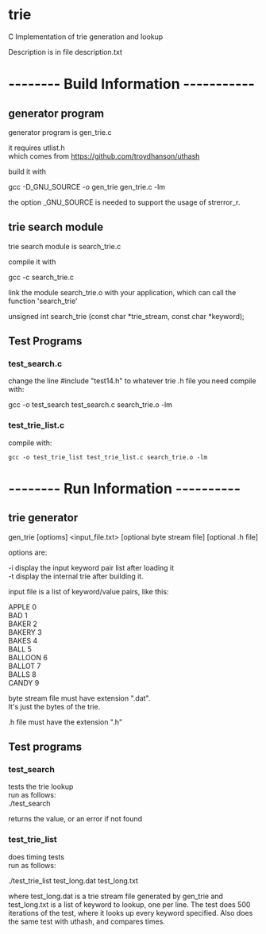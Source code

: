 # trie

C Implementation of trie generation and lookup

Description is in file description.txt

       
# -------- Build Information -----------
 
## generator program
 generator program is gen_trie.c  
 
 it requires utlist.h  
   which comes from https://github.com/troydhanson/uthash  
 
 build it with  
 
 gcc -D_GNU_SOURCE -o gen_trie gen_trie.c -lm  
 
 the option _GNU_SOURCE is needed to support the usage of strerror_r.  

## trie search module
 trie search module is search_trie.c
 
 compile it with
 
 gcc -c search_trie.c
 
 link the module search_trie.o with your application, which can
 call the function 'search_trie'
 
 unsigned int search_trie (const char *trie_stream, const char *keyword);

## Test Programs

### test_search.c
 change the line #include "test14.h" to whatever trie .h file you need
 compile with:
 
   gcc -o test_search test_search.c search_trie.o -lm
   
### test_trie_list.c
  compile with:
  
    gcc -o test_trie_list test_trie_list.c search_trie.o -lm
 
# -------- Run Information ----------

## trie generator

gen_trie [optioms] <input_file.txt> [optional byte stream file] [optional .h file]  

options are:  

-i  display the input keyword pair list after loading it  
-t  display the internal trie after building it.  

input file is a list of keyword/value pairs, like this:  

APPLE 0  
BAD 1  
BAKER 2  
BAKERY 3  
BAKES 4  
BALL 5  
BALLOON 6  
BALLOT 7  
BALLS 8  
CANDY 9  

byte stream file must have extension ".dat".  
It's just the bytes of the trie.  

.h file must have the extension ".h"  

## Test programs

### test_search
tests the trie lookup  
run as follows:   
  ./test_search <name-to-lookup>
  
  returns the value, or an error if not found
  
### test_trie_list
does timing tests  
run as follows:

  ./test_trie_list test_long.dat test_long.txt
  
  where test_long.dat is a trie stream file generated by gen_trie
  and test_long.txt is a list of keyword to lookup, one per line.
  The test does 500 iterations of the test, where it looks up every
  keyword specified.  Also does the same test with uthash, and
  compares times.
  
